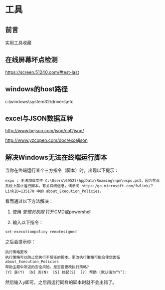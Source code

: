 # 工具

## 前言

实用工具收藏

## 在线屏幕坏点检测

https://screen.51240.com/#test-last

## windows的host路径

c:\windows\system32\drivers\etc

## excel与JSON数据互转

http://www.bejson.com/json/col2json/

http://www.yzcopen.com/doc/exceljson

## 解决Windows无法在终端运行脚本

当你在终端运行某个三方指令（脚本）时，出现以下提示：

```
expo : 无法加载文件 C:\Users\69525\AppData\Roaming\npm\expo.ps1，因为在此系统上禁止运行脚本。有关详细信息，请参阅 https:/go.microsoft.com/fwlink/?LinkID=135170 中的 about_Execution_Policies。
```

看而通过以下方法解决：

1. 使用 *管理员权限* 打开CMD或powershell

2. 输入以下指令：

```
set-executionpolicy remotesigned
```

   之后会提示你：

```
执行策略更改 
执行策略可以防止您执行不信任的脚本。更改执行策略可能会使您面临 about_Execution_Policies 
帮助主题中所述的安全风险。是否要更改执行策略? 
[Y] 是(Y)  [N] 否(N)  [S] 挂起(S)  [?] 帮助 (默认值为“Y”):
```

   然后输入y即可，之后再运行同样的脚本时就不会出错了。
